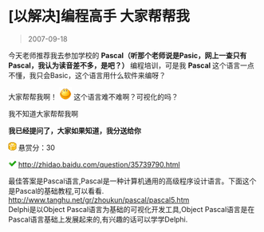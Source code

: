 # [以解决]编程高手 大家帮帮我 

> 2007-09-18

<div class="pcs-article-content_ptkaiapt4bxy_baiduscarticle" id="detailArticleContent_ptkaiapt4bxy_baiduscarticle">
 <p>
  今天老师推荐我去参加学校的
  <strong>
   Pascal（听那个老师说是Pasic，网上一查只有Pascal，我认为读音差不多，是吧？）
  </strong>
  编程培训，可是我
  <strong>
   Pascal
  </strong>
  这个语言一点不懂，我只会Basic，这个语言用什么软件来编呀？
 </p>
 <p>
  大家帮帮我啊！
  <img src="images/1091de16108ff107c2da5a1caf9406cc.jpg"/>
  这个语言难不难啊？可视化的吗？
 </p>
 <p>
  我不知道大家帮帮我啊
 </p>
 <p>
  <strong>
   我已经提问了，大家如果知道，我分送给你
  </strong>
 </p>
 <p>
  <img height="16" src="images/44bcbcaaa8caec969174345bcbfdc16f.jpg" width="16"/>
  悬赏分：30
 </p>
 <p>
  <img alt="已解决问题" src="images/3f83fc45cb4878c7dee861dd93ac4036.jpg"/>
  <a href="http://zhidao.baidu.com/question/35739790.html">
   http://zhidao.baidu.com/question/35739790.html
  </a>
 </p>
 最佳答案是Pascal语言,Pascal是一种计算机通用的高级程序设计语言。下面这个是Pascal的基础教程,可以看看.
 <br/>
 <a href="http://www.tanghu.net/gr/zhoukun/pascal/pascal5.htm" target="_blank">
  http://www.tanghu.net/gr/zhoukun/pascal/pascal5.htm
 </a>
 <br/>
 Delphi是以Object Pascal语言为基础的可视化开发工具,Object Pascal语言是在Pascal语言基础上发展起来的,有兴趣的话可以学学Delphi.
</div>


